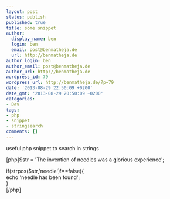 ```yaml
---
layout: post
status: publish
published: true
title: some snippet
author:
  display_name: ben
  login: ben
  email: post@benmatheja.de
  url: http://benmatheja.de
author_login: ben
author_email: post@benmatheja.de
author_url: http://benmatheja.de
wordpress_id: 79
wordpress_url: http://benmatheja.de/?p=79
date: '2013-08-29 22:50:09 +0200'
date_gmt: '2013-08-29 20:50:09 +0200'
categories:
- Dev
tags:
- php
- snippet
- stringsearch
comments: []
---
```

<p>useful php snippet to search in strings</p>
<p>[php]$str = 'The invention of needles was a glorious experience';</p>
<p>if(strpos($str,'needle')!==false){<br />
echo 'needle has been found';<br />
}<br />
[&#47;php]</p>
